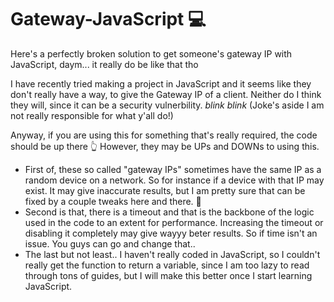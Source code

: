 # Gateway-JavaScript 💻 
Here's a perfectly broken solution to get someone's gateway IP with JavaScript, daym... it really do be like that tho

I have recently tried making a project in JavaScript and it seems like they don't really have a way, to give the Gateway IP of a client. Neither do I think they will, since it can be a security vulnerbility. *blink* *blink* (Joke's aside I am not really responsible for what y'all do!)

Anyway, if you are using this for something that's really required, the code should be up there 👆
However, they may be UPs and DOWNs to using this.
- First of, these so called "gateway IPs" sometimes have the same IP as a random device on a network. So for instance if a device with that IP may exist. It may give inaccurate results, but I am pretty sure that can be fixed by a couple tweaks here and there. 🔨
- Second is that, there is a timeout and that is the backbone of the logic used in the code to an extent for performance. Increasing the timeout or disabling it completely may give wayyy beter results. So if time isn't an issue. You guys can go and change that..
- The last but not least.. I haven't really coded in JavaScript, so I couldn't really get the function to return a variable, since I am too lazy to read through tons of guides, but I will make this better once I start learning JavaScript.
